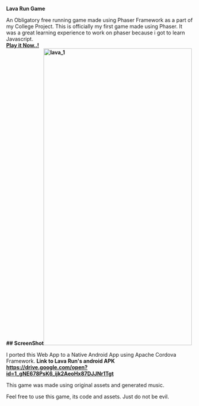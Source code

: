 <Strong> Lava Run Game </Strong>

An Obligatory free running game made using Phaser Framework as a part of my College Project. 
This is officially my first game made using Phaser. It was a great learning experience to work on phaser because i got to learn Javascript.
<br>
<strong><a href="https://sidf3ar.github.io/Lava-Run/"> Play it Now..!</a></strong>
<br>
<strong>## ScreenShot<a href="https://ibb.co/gixVh7"><img src="https://preview.ibb.co/eANwN7/lava_1.png" height="800" width="400" alt="lava_1" border="0"></a></strong>

I ported this Web App to a Native Android App using Apache Cordova Framework.
<strong>Link to Lava Run's android APK https://drive.google.com/open?id=1_gNE678PsK6_ijk2AeoHx87DJJNr1Tgt</strong>

This game was made using original assets and generated music. 

Feel free to use this game, its code and assets. Just do not be evil. 
